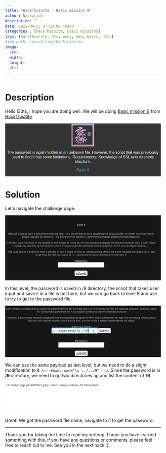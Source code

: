 ```yaml
---
title: "HackThisSite - Basic mission 9"
author: Nasrallah
description: ""
date: 2022-04-13 07:00:00 +0100
categories : [HackThisSite, Basic missions]
tags: [hackthissite, hts, easy, web, basic, html]
#img_path: /assets/img/hackthissite
image:
  src:
  width:
  height:
  alt:
---
```



---


# **Description**

Hello l33ts, I hope you are doing well. We will be doing [Basic mission 9](https://www.hackthissite.org/missions/basic/9/) from [HackThisSite](https://www.hackthissite.org/).

![banner](/assets/img/hackthissite/basic/bm9/banner9.png)

# **Solution**

Let's navigate the challenge page.

![](/assets/img/hackthissite/basic/bm9/1.png)

In this level, the password is saved in /9 directory, the script that takes user input and save it in a file is not here, but we can go back to level 8 and use to try to get to the password file.

![](/assets/img/hackthissite/basic/bm9/2.png)

We can use the same payload as last level, but we need to do a slight modification to it. `<!--#exec cmd="ls ../../9" -->`. Since the password is in **/9** directory, we need to go two directories up and list the content of **/9**.

![](/assets/img/hackthissite/basic/bm9/3.png)

Great! We got the password file name, navigate to it to get the password.

---

Thank you for taking the time to read my writeup, I hope you have learned something with this, if you have any questions or comments, please feel free to reach out to me. See you in the next hack :) .
